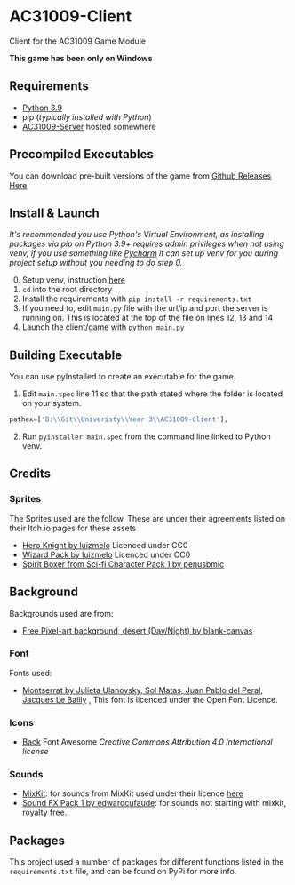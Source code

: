 # AC31009-Client
Client for the AC31009 Game Module

**This game has been only on Windows**

## Requirements

- [Python 3.9](https://www.python.org/)
- pip (*typically installed with Python*)
- [AC31009-Server](https://github.com/vlee489/AC31009-Server) hosted somewhere

## Precompiled Executables 

You can download pre-built versions of the game from [Github Releases Here](https://github.com/vlee489/AC31009-Client/releases)

## Install & Launch

*It's recommended you use Python's Virtual Environment, as installing packages via pip on Python 3.9+ requires admin
privileges when not using venv, if you use something like [Pycharm](https://www.jetbrains.com/pycharm/) it can set 
up venv for you during project setup without you needing to do step 0.*

0. Setup venv, instruction [here](https://packaging.python.org/guides/installing-using-pip-and-virtual-environments/)
1. `cd` into the root directory
2. Install the requirements with `pip install -r requirements.txt`
3. If you need to, edit `main.py` file with the url/ip and port the server is running on. This is located at the
   top of the file on lines 12, 13 and 14
4. Launch the client/game with `python main.py`

## Building Executable

You can use pyInstalled to create an executable for the game. 

1. Edit `main.spec` line 11 so that the path stated where the folder is located on your system.
```python
pathex=['B:\\Git\\Univeristy\\Year 3\\AC31009-Client'],
```
2. Run `pyinstaller main.spec` from the command line linked to Python venv.

## Credits

### Sprites
The Sprites used are the follow. These are under their agreements listed on their Itch.io pages for these assets

- [Hero Knight by luizmelo](https://luizmelo.itch.io/hero-knight) Licenced under CC0
- [Wizard Pack by luizmelo](https://luizmelo.itch.io/wizard-pack) Licenced under CC0
- [Spirit Boxer from Sci-fi Character Pack 1 by penusbmic](https://penusbmic.itch.io/characterpack1)

## Background
Backgrounds used are from:

- [Free Pixel-art background, desert (Day/Night) by blank-canvas](https://blank-canvas.itch.io/parallax-pixel-art-background-desert)
  
### Font
Fonts used:

- [Montserrat by Julieta Ulanovsky, Sol Matas, Juan Pablo del Peral, Jacques Le Bailly](https://fonts.google.com/specimen/Montserrat)
, This font is licenced under the Open Font Licence.
  
### Icons

- [Back](https://fontawesome.com/icons/arrow-circle-left?style=solid) Font Awesome *Creative Commons Attribution 4.0 International license*

### Sounds

- [MixKit](https://mixkit.co/): for sounds from MixKit used under their licence [here](https://mixkit.co/license/#sfxFree)
- [Sound FX Pack 1 by edwardcufaude](https://edwardcufaude.itch.io/soundfxpack1): for sounds not starting with mixkit, royalty free. 
  
## Packages

This project used a number of packages for different functions listed in the `requirements.txt` file, 
and can be found on PyPi for more info.
